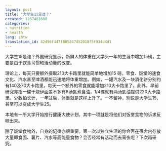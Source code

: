 ```yaml
---
layout: post
title: "大学生15是谁？"
created: 1267401600
categories:
- nutrition
- health
lang: zhtw
translation_id: 42d56f447f085847452018f5f934d4d1
---
```

<!--break-->
<p>大学生15是谁？外国研究显示，新鲜人的体重在大学头一年的生涯中增加15磅，主要是由于饮食习惯和活动量的改变。 </p>

<p>理论上，每天只要额外摄取210大卡路里就能简单地增加15 磅。零食、饭堂的速食文化、汽水甚至啤酒都能迅速地将体重增加。例如，一罐汽水及一块消化饼分别约有140及70大卡路里，每天一个额外的零食就能增加210大卡路里了。此外，早前研究亦指一碟干烧伊面差不多有8汤匙煮食油，1/4碟就有两汤匙油提供220大卡路里。少数怕长计，一年过后，体重就是这样上升了。一不留神，别说是大学生15，甚至可以变成大学生25。 </p>

<p>本地有一所大学开始推行健康大使计划，其中一项就是将他们对饭堂食物的诉求反映出来。 </p>

<p>除了饭堂食物外，自身的记律亦很重要。第一次过独立生活的你会否在宿舍内存放大量即食面、薯片、汽水等高能量食物？会否经常有活动而去宵夜呢？下次再研究。 </p>

